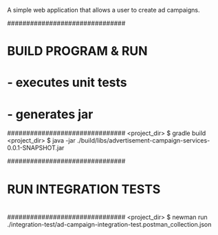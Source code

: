 A simple web application that allows a user to create ad campaigns.

###############################
#
# BUILD PROGRAM & RUN
#
# - executes unit tests
# - generates jar
###############################
<project_dir> $ gradle build
<project_dir> $ java -jar ./build/libs/advertisement-campaign-services-0.0.1-SNAPSHOT.jar




###############################
#
# RUN INTEGRATION TESTS
#
###############################
<project_dir> $ newman run ./integration-test/ad-campaign-integration-test.postman_collection.json
